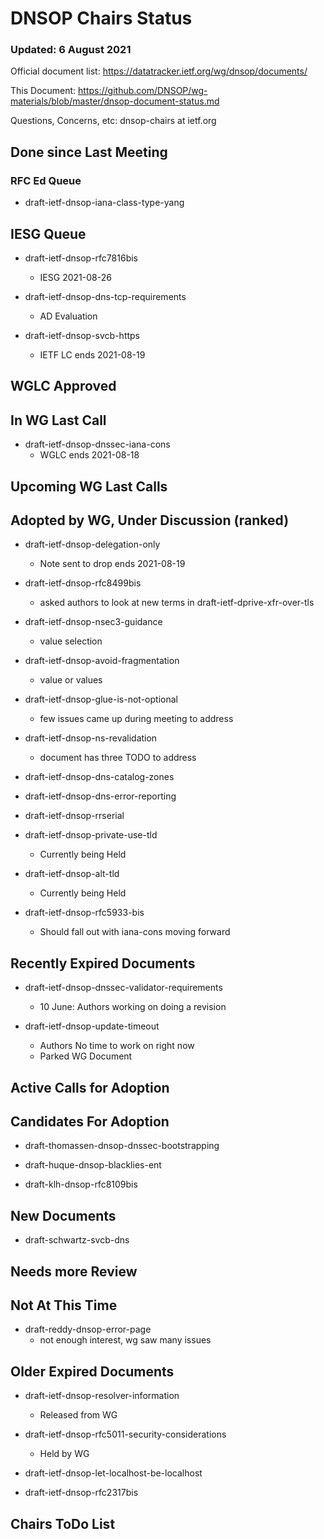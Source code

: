 # DNSOP Chairs Status
### Updated: 6 August 2021

Official document list: https://datatracker.ietf.org/wg/dnsop/documents/

This Document: https://github.com/DNSOP/wg-materials/blob/master/dnsop-document-status.md

Questions, Concerns, etc:  dnsop-chairs at ietf.org

## Done since Last Meeting

###  RFC Ed Queue

* draft-ietf-dnsop-iana-class-type-yang

## IESG Queue

* draft-ietf-dnsop-rfc7816bis
    - IESG 2021-08-26

* draft-ietf-dnsop-dns-tcp-requirements
    - AD Evaluation

* draft-ietf-dnsop-svcb-https
    - IETF LC ends 2021-08-19

## WGLC Approved

## In WG Last Call

* draft-ietf-dnsop-dnssec-iana-cons
    - WGLC ends 2021-08-18

## Upcoming WG Last Calls

## Adopted by WG, Under Discussion (ranked)

* draft-ietf-dnsop-delegation-only
    - Note sent to drop ends 2021-08-19

* draft-ietf-dnsop-rfc8499bis
    - asked authors to look at new terms in draft-ietf-dprive-xfr-over-tls

* draft-ietf-dnsop-nsec3-guidance
    - value selection

* draft-ietf-dnsop-avoid-fragmentation
    - value or values

* draft-ietf-dnsop-glue-is-not-optional
    - few issues came up during meeting to address

* draft-ietf-dnsop-ns-revalidation
    - document has three TODO to address

* draft-ietf-dnsop-dns-catalog-zones

* draft-ietf-dnsop-dns-error-reporting

* draft-ietf-dnsop-rrserial

* draft-ietf-dnsop-private-use-tld
    - Currently being Held

* draft-ietf-dnsop-alt-tld
    - Currently being Held

* draft-ietf-dnsop-rfc5933-bis
    - Should fall out with iana-cons moving forward


## Recently Expired Documents

* draft-ietf-dnsop-dnssec-validator-requirements
    - 10 June: Authors working on doing a revision

* draft-ietf-dnsop-update-timeout
    - Authors No time to work on right now
    - Parked WG Document

## Active Calls for Adoption

## Candidates For Adoption

* draft-thomassen-dnsop-dnssec-bootstrapping

* draft-huque-dnsop-blacklies-ent

* draft-klh-dnsop-rfc8109bis

## New Documents

* draft-schwartz-svcb-dns

## Needs more Review

## Not At This Time

* draft-reddy-dnsop-error-page
    -  not enough interest, wg saw many issues

## Older Expired Documents 

* draft-ietf-dnsop-resolver-information
    - Released from WG

* draft-ietf-dnsop-rfc5011-security-considerations
    - Held by WG 

* draft-ietf-dnsop-let-localhost-be-localhost

* draft-ietf-dnsop-rfc2317bis

## Chairs ToDo List 

